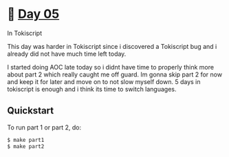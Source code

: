 # 🎄 [Day 05](https://adventofcode.com/2023/day/5)
In Tokiscript

This day was harder in Tokiscript since i discovered a Tokiscript bug and i already did not have much
time left today.

I started doing AOC late today so i didnt have time to properly think more about part 2 which really
caught me off guard. Im gonna skip part 2 for now and keep it for later and move on to not slow
myself down. 5 days in tokiscript is enough and i think its time to switch languages.

## Quickstart
To run part 1 or part 2, do:
```sh
$ make part1
$ make part2
```
